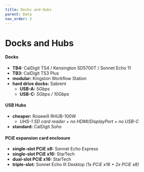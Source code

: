 ```yaml
---
title: Docks and Hubs
parent: Data
nav_order: 3
---
```

# Docks and Hubs

#### Docks

- **TB4:** CalDigit TS4 / Kensington SD5700T / Sonnet Echo 11
- **TB3:** CalDigit TS3 Plus
- **modular:** Kingston Workflow Station
- **hard drive docks:** Sabrent 
	- **USB-A:** *5Gbps*
	- **USB-C:** *5Gbps / 10Gbps*

#### USB Hubs

- **cheaper:** Rosewill RHUB-100W
	- *UHS-1 SD card reader + no HDMI/DisplayPort + no USB-C*
- **standard:** CalDigit Soho

#### PCiE expansion card enclosure 

- **single-slot PCiE x8:** Sonnet Echo Express
- **single-slot PCiE x16:** StarTech
- **dual-slot PCiE x16:** StarTech
- **triple-slot:** Sonnet Echo III Desktop *(1x PCiE x16 + 2x PCiE x8)*
